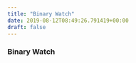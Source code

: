 ```yaml
---
title: "Binary Watch"
date: 2019-08-12T08:49:26.791419+00:00
draft: false
---
```


### Binary Watch
